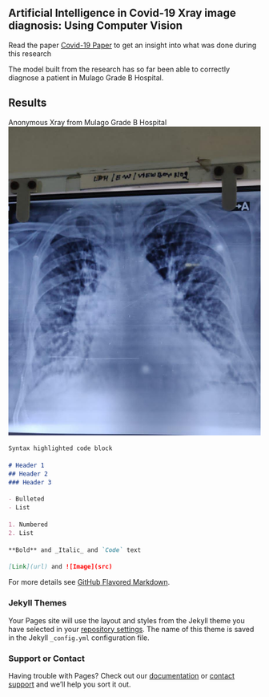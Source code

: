 ## Artificial Intelligence in Covid-19 Xray image diagnosis: Using Computer Vision

Read the paper [Covid-19 Paper](https://github.com/Arnold-Caleb/arnold-caleb.github.io/blob/master/Covid-19%20Paper.pdf) to get an insight into what was done during this research

The model built from the research has so far been able to correctly diagnose a patient in Mulago Grade B Hospital.

## Results

Anonymous Xray from Mulago Grade B Hospital
![Covid-19 Xray](https://github.com/Arnold-Caleb/arnold-caleb.github.io/blob/master/IMG-20200920-WA0011.jpg)

```markdown
Syntax highlighted code block

# Header 1
## Header 2
### Header 3

- Bulleted
- List

1. Numbered
2. List

**Bold** and _Italic_ and `Code` text

[Link](url) and ![Image](src)
```

For more details see [GitHub Flavored Markdown](https://guides.github.com/features/mastering-markdown/).

### Jekyll Themes

Your Pages site will use the layout and styles from the Jekyll theme you have selected in your [repository settings](https://github.com/Arnold-Caleb/arnold-caleb.github.io/settings). The name of this theme is saved in the Jekyll `_config.yml` configuration file.

### Support or Contact

Having trouble with Pages? Check out our [documentation](https://docs.github.com/categories/github-pages-basics/) or [contact support](https://github.com/contact) and we’ll help you sort it out.
